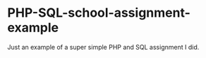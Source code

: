 # PHP-SQL-school-assignment-example
Just an example of a super simple PHP and SQL assignment I did.
